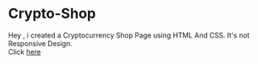 # Crypto-Shop
Hey , i created a Cryptocurrency Shop Page using HTML And CSS. It's not Responsive Design.
<br> Click [here](https://jaimin78.github.io/Crypto-Shop/)
